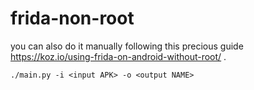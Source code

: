 # frida-non-root

you can also do it manually following this precious guide https://koz.io/using-frida-on-android-without-root/ .
```
./main.py -i <input APK> -o <output NAME>
```
